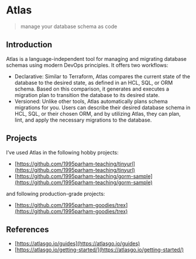 # Atlas

> manage your database schema as code
> 

## Introduction

Atlas is a language-independent tool for managing and migrating
database schemas using modern DevOps principles. It offers two
workflows:

- Declarative: Similar to Terraform, Atlas compares the current state
of the database to the desired state, as defined in an HCL, SQL, or ORM
schema. Based on this comparison, it generates and executes a migration
plan to transition the database to its desired state.
- Versioned: Unlike other tools, Atlas automatically plans schema
migrations for you. Users can describe their desired database schema in
HCL, SQL, or their chosen ORM, and by utilizing Atlas, they can plan,
lint, and apply the necessary migrations to the database.

## Projects

I’ve used Atlas in the following hobby projects:

- [https://github.com/1995parham-teaching/tinyurl](https://github.com/1995parham-teaching/tinyurl)
- [https://github.com/1995parham-teaching/gorm-sample](https://github.com/1995parham-teaching/gorm-sample)

and following production-grade projects:

- [https://github.com/1995parham-goodies/trex](https://github.com/1995parham-goodies/trex)

## References

- [https://atlasgo.io/guides](https://atlasgo.io/guides)
- [https://atlasgo.io/getting-started/](https://atlasgo.io/getting-started/)